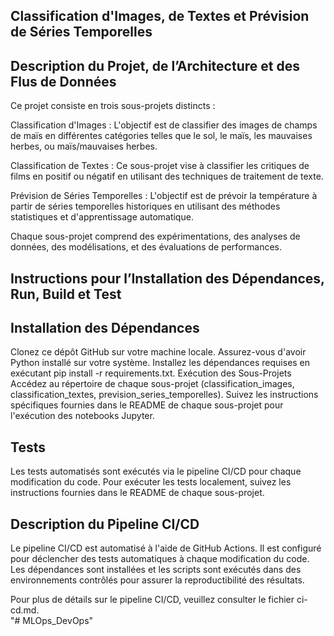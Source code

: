 ## Classification d'Images, de Textes et Prévision de Séries Temporelles
## Description du Projet, de l’Architecture et des Flus de Données

Ce projet consiste en trois sous-projets distincts :

Classification d'Images : L'objectif est de classifier des images de champs de maïs en différentes catégories telles que le sol, le maïs, les mauvaises herbes, ou maïs/mauvaises herbes.

Classification de Textes : Ce sous-projet vise à classifier les critiques de films en positif ou négatif en utilisant des techniques de traitement de texte.

Prévision de Séries Temporelles : L'objectif est de prévoir la température à partir de séries temporelles historiques en utilisant des méthodes statistiques et d'apprentissage automatique.

Chaque sous-projet comprend des expérimentations, des analyses de données, des modélisations, et des évaluations de performances.

## Instructions pour l’Installation des Dépendances, Run, Build et Test

## Installation des Dépendances

Clonez ce dépôt GitHub sur votre machine locale.
Assurez-vous d'avoir Python installé sur votre système.
Installez les dépendances requises en exécutant pip install -r requirements.txt.
Exécution des Sous-Projets
Accédez au répertoire de chaque sous-projet (classification_images, classification_textes, prevision_series_temporelles).
Suivez les instructions spécifiques fournies dans le README de chaque sous-projet pour l'exécution des notebooks Jupyter.
## Tests

Les tests automatisés sont exécutés via le pipeline CI/CD pour chaque modification du code.
Pour exécuter les tests localement, suivez les instructions fournies dans le README de chaque sous-projet.

## Description du Pipeline CI/CD

Le pipeline CI/CD est automatisé à l'aide de GitHub Actions. Il est configuré pour déclencher des tests automatiques à chaque modification du code. Les dépendances sont installées et les scripts sont exécutés dans des environnements contrôlés pour assurer la reproductibilité des résultats.

Pour plus de détails sur le pipeline CI/CD, veuillez consulter le fichier ci-cd.md.   
"# MLOps_DevOps" 
